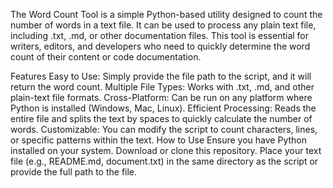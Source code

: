 The Word Count Tool is a simple Python-based utility designed to count the number of words in a text file. It can be used to process any plain text file, including .txt, .md, or other documentation files. This tool is essential for writers, editors, and developers who need to quickly determine the word count of their content or code documentation.

Features
Easy to Use: Simply provide the file path to the script, and it will return the word count.
Multiple File Types: Works with .txt, .md, and other plain-text file formats.
Cross-Platform: Can be run on any platform where Python is installed (Windows, Mac, Linux).
Efficient Processing: Reads the entire file and splits the text by spaces to quickly calculate the number of words.
Customizable: You can modify the script to count characters, lines, or specific patterns within the text.
How to Use
Ensure you have Python installed on your system.
Download or clone this repository.
Place your text file (e.g., README.md, document.txt) in the same directory as the script or provide the full path to the file.
